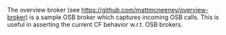 The overview broker (see https://github.com/mattmcneeney/overview-broker) is a sample OSB broker which captures incoming OSB calls. This is useful in asserting the current CF behavior w.r.t. OSB brokers.
